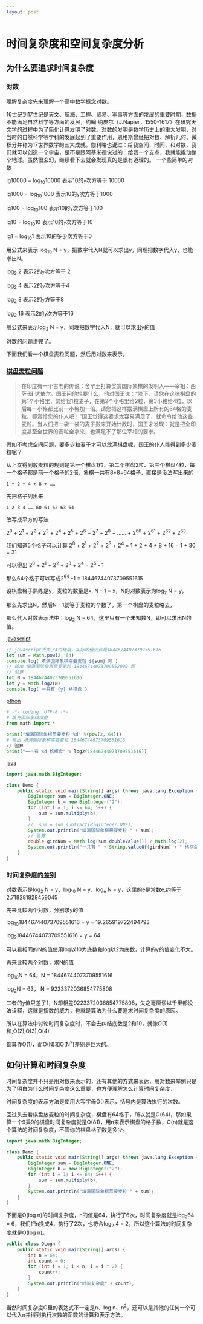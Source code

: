 ```yaml
---
layout: post
---
```


# 时间复杂度和空间复杂度分析

## 为什么要追求时间复杂度

### 对数

理解复杂度先来理解一个高中数学概念对数。

16世纪到17世纪是天文、航海、工程、贸易、军事等方面的发展的重要时期，数据不能满足自然科学等方面的发展，约翰·纳皮尔（J.Napier，1550-1617）在研究天文学的过程中为了简化计算发明了对数。对数的发明是数学历史上的重大发明，对当时的自然科学等学科的发展起到了重要作用，恩格斯曾经把对数、解析几何、微积分并称为17世界数学的三大成就。伽利略也说过：给我空间、时间、和对数，我们就可以创造一个宇宙，是不是跟阿基米德说过的：给我一个支点，我就能撬动整个地球。虽然很玄幻，继续看下去就会发现真的是很有道理的。
一个些简单的对数：

lg10000 = log<sub>10</sub>10000 表示10的`y`次方等于 10000

lg1000 = log<sub>10</sub>1000 表示10的`y`次方等于1000

lg100 = log<sub>10</sub>100 表示10的`y`次方等于100

lg10 = log<sub>10</sub>10  表示10的`y`次方等于10

lg1 = log<sub>10</sub>1 表示10的多少次方等于0

用公式来表示 log<sub>10</sub> N = y，把数字代入N就可以求出y，同理把数字代入y，也能求出N。

log<sub>2</sub> 2 表示2的`y`次方等于 2

log<sub>2</sub> 4 表示2的`y`次方等于4

log<sub>2</sub> 8 表示2的`y`方等于8

log<sub>2</sub> 16 表示2的`y`次方等于16

用公式来表示log<sub>2</sub> N = y，同理把数字代入N，就可以求出y的值

对数的问题讲完了。

下面我们看一个棋盘麦粒问题，然后用对数来表示。

### [棋盘麦粒问题](https://baike.baidu.com/item/棋盘麦粒问题)

>在印度有一个古老的传说：舍罕王打算奖赏国际象棋的发明人——宰相：西萨·班·达依尔。国王问他想要什么，他对国王说：“陛下，请您在这张棋盘的第1个小格里，赏给我1粒麦子，在第2个小格里给2粒，第3小格给4粒，以后每一小格都比前一小格加一倍。请您把这样摆满棋盘上所有的64格的麦粒，都赏给您的仆人吧！”国王觉得这要求太容易满足了，就命令给他这些麦粒。当人们把一袋一袋的麦子搬来开始计数时，国王才发现：就是把全印度甚至全世界的麦粒全拿来，也满足不了那位宰相的要求。

假如不考虑空间问题，要多少粒麦子才可以放满棋盘呢，国王的仆人能得到多少麦粒呢？

从上文得到放麦粒的规则是第一个棋盘1粒、第二个棋盘2粒、第三个棋盘4粒，每一个格子都是前一个格子的2倍，象棋一共有8*8=64格子，直接是没法写出来的

```
1 + 2 + 4 + 8 + ……
```

先把格子列出来

```
1 2 3 4 …… 60 61 62 63 64
```

改写成平方的写法

2<sup>0</sup> + 2<sup>1</sup> + 2<sup>2</sup> + 2<sup>3</sup> + 2<sup>4</sup> + 2<sup>5</sup> + 2<sup>6</sup> + 2<sup>7</sup> + 2<sup>8</sup> + …… + 2<sup>60</sup> + 2<sup>61</sup> + 2<sup>62</sup> + 2<sup>63</sup>

我们知道5个格子可以计算 2<sup>0</sup> + 2<sup>1</sup> + 2<sup>2</sup> + 2<sup>3</sup> + 2<sup>4</sup> = 1 + 2 + 4 + 8 + 16 = 1 + 30 = 31

可以得出 2<sup>0</sup> + 2<sup>1</sup> + 2<sup>2</sup> + 2<sup>3</sup> + 2<sup>4</sup>  = 2<sup>5</sup> - 1

那么64个格子可以写成2<sup>64</sup> -1 = 18446744073709551615

设棋盘格子熟练是y，麦粒的数量是x, N - 1 = x，N的对数表示为log<sub>2</sub> N = y，

那么先求出N，然后N - 1就等于麦粒的个数了，第一个棋盘的麦粒略去，

那么代入对数表示法中：log<sub>2</sub> N = 64，这里只有一个未知数N，即可以求出N的值。

[javascript](https://c.runoob.com/compile/22)

```javascript
// javascript丢失了4位精度，实际的值应该是18446744073709551616
let sum = Math.pow(2, 64)
console.log(`填满国际象棋需要麦粒 ${sum} 颗`)
// 输出 填满国际象棋需要麦粒 18446744073709552000 颗
// 验算
let N = 18446744073709551616
let y = Math.log2(N)
console.log(`一共有 {y} 格棋盘`)
```

[pthon](https://c.runoob.com/compile/9)

```python
# -*- coding: UTF-8 -*-
# 填充国际象棋棋盘
from math import *
 
print("填满国际象棋需要麦粒 %d" %(pow(2, 64)))
# 输出 填满国际象棋需要麦粒 18446744073709551616
// 验算
print("一共有 %d 格棋盘" % log2(18446744073709551616))
```

[java](https://c.runoob.com/compile/10)

```java
import java.math.BigInteger;

class Demo {
	public static void main(String[] args) throws java.lang.Exception {
		BigInteger sum = BigInteger.ONE;
		BigInteger b = new BigInteger("2");
		for (int i = 1; i <= 64; i++) {
			sum = sum.multiply(b);
		}
		//  sum = sum.subtract(BigInteger.ONE);
		System.out.println("填满国际象棋需要麦粒 " + sum);
		// 验算
		double girdNum = Math.log(sum.doubleValue()) / Math.log(2);
		System.out.println("一共有 " + String.valueOf(girdNum) + " 格棋盘");
	}
}
```

### 时间复杂度的差别

对数表示是log<sub>2</sub> N = y、log<sub>10</sub> N = y、log<sub>e</sub> N = y，这里的e是常数e,约等于2.718281828459045

先来比较两个对数，分别求y的值

log<sub>10</sub>18446744073709551616 = y = 19.265919722494793

log<sub>2</sub>18446744073709551616 = y = 64

可以看相同的N的值使用log以10为底数和log以2为底数，计算的y的值变化不大。

再来比较两个对数，求N的值

log<sub>10</sub>N = 64，N = 18446744073709551616

log<sub>2</sub>N = 63， N = 9223372036854775808

二者的y值只差了1，N却相差9223372036854775808，失之毫厘谬以千里都没法诠释，这就是指数的威力，也就是算法为什么要追求时间复杂度的原因。

所以在算法中讨论时间复杂度时，不会去纠结底数是2和10，就像O(1)和,O(2),O(3),O(4)

都算作O(1)，而O(N)和O(N<sup>2</sup>)差别是巨大的。

## 如何计算和时间复杂度

时间复杂度并不只是用对数来表示的，还有其他的方式来表达，用对数来举例只是为了明白为什么时间复杂度这么重要，也方便理解怎么计算时间复杂度，

时间复杂度的表示方法是使用大写字母O()表示，括号内是算法执行的次数。

回过头去看棋盘放麦粒的时间复杂度，棋盘有64格子，所以就是O(64)，那如果算一个9乘9的棋盘时间复杂度就是O(81)，用n来表示棋盘的格子数，O(n)就是这个算法的时间复杂度，不管你的棋盘格子数是多少。

```java
import java.math.BigInteger;

class Demo {
	public static void main(String[] args) throws java.lang.Exception {
		BigInteger sum = BigInteger.ONE;
		BigInteger b = new BigInteger("2");
		for (int i = 1; i <= 64; i++) {
			sum = sum.multiply(b);
		}
		System.out.println("填满国际象棋需要麦粒 " + sum);
	}
}
```
下面是O(log n)的时间复杂度，n的值是64，执行了6次，时间复杂度就是log<sub>2</sub>64 = 6，我们把n换成4，执行了2次，也符合log<sub>2</sub> 4 = 2，所以这个算法的时间复杂度就是O(log n)。

```java
public class OLogn {
	public static void main(String[] args) {
		int n = 64;
		int count = 0;
		for (int i = 1; i < n; i = i * 2) {
			count++;
		}
		System.out.println("时间复杂度" + count);
	}
}

```

当然时间复杂度O里的表达式不一定是n、log n、n<sup>2</sup>，还可以是其他的任何一个可以代入n并得到执行次数的函数的计算和表示方法。